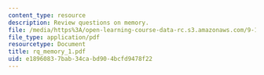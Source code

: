 ```yaml
---
content_type: resource
description: Review questions on memory.
file: /media/https%3A/open-learning-course-data-rc.s3.amazonaws.com/9-10-cognitive-neuroscience-spring-2006/e18960837bab34cabd904bcfd9478f22_rq_memory_1.pdf
file_type: application/pdf
resourcetype: Document
title: rq_memory_1.pdf
uid: e1896083-7bab-34ca-bd90-4bcfd9478f22
---
```

